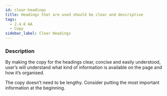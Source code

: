 ```yaml
---
id: clear-headings
title: Headings that are used should be clear and descriptive
tags:
  - 2.4.6 AA
  - Copy
sidebar_label: Clear Headings
---
```


### Description

By making the copy for the headings clear, concise and easily understood, user’s will understand what kind of information is available on the page and how it’s organised.

The copy doesn’t need to be lengthy. Consider putting the most important information at the beginning.
